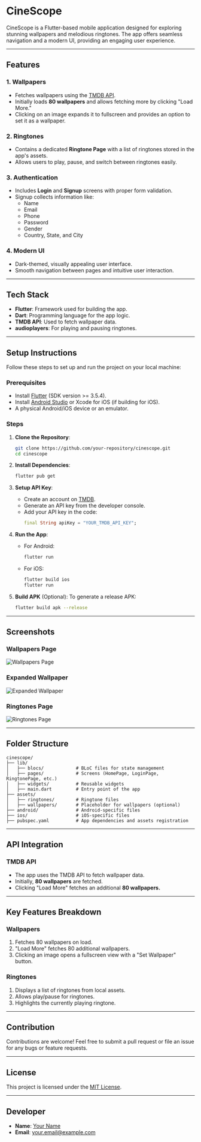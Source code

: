 # CineScope

CineScope is a Flutter-based mobile application designed for exploring stunning wallpapers and melodious ringtones. The app offers seamless navigation and a modern UI, providing an engaging user experience.

---

## Features

### 1. **Wallpapers**
- Fetches wallpapers using the [TMDB API](https://www.themoviedb.org/).
- Initially loads **80 wallpapers** and allows fetching more by clicking "Load More."
- Clicking on an image expands it to fullscreen and provides an option to set it as a wallpaper.

### 2. **Ringtones**
- Contains a dedicated **Ringtone Page** with a list of ringtones stored in the app's assets.
- Allows users to play, pause, and switch between ringtones easily.

### 3. **Authentication**
- Includes **Login** and **Signup** screens with proper form validation.
- Signup collects information like:
  - Name
  - Email
  - Phone
  - Password
  - Gender
  - Country, State, and City

### 4. **Modern UI**
- Dark-themed, visually appealing user interface.
- Smooth navigation between pages and intuitive user interaction.

---

## Tech Stack

- **Flutter**: Framework used for building the app.
- **Dart**: Programming language for the app logic.
- **TMDB API**: Used to fetch wallpaper data.
- **audioplayers**: For playing and pausing ringtones.

---

## Setup Instructions

Follow these steps to set up and run the project on your local machine:

### Prerequisites
- Install [Flutter](https://docs.flutter.dev/get-started/install) (SDK version >= 3.5.4).
- Install [Android Studio](https://developer.android.com/studio) or Xcode for iOS (if building for iOS).
- A physical Android/iOS device or an emulator.

### Steps
1. **Clone the Repository**:
   ```bash
   git clone https://github.com/your-repository/cinescope.git
   cd cinescope
   ```

2. **Install Dependencies**:
   ```bash
   flutter pub get
   ```

3. **Setup API Key**:
   - Create an account on [TMDB](https://www.themoviedb.org/).
   - Generate an API key from the developer console.
   - Add your API key in the code:
     ```dart
     final String apiKey = "YOUR_TMDB_API_KEY";
     ```

4. **Run the App**:
   - For Android:
     ```bash
     flutter run
     ```
   - For iOS:
     ```bash
     flutter build ios
     flutter run
     ```

5. **Build APK** (Optional):
   To generate a release APK:
   ```bash
   flutter build apk --release
   ```

---

## Screenshots

### **Wallpapers Page**
![Wallpapers Page](https://via.placeholder.com/300x600)

### **Expanded Wallpaper**
![Expanded Wallpaper](https://via.placeholder.com/300x600)

### **Ringtones Page**
![Ringtones Page](https://via.placeholder.com/300x600)

---

## Folder Structure

```plaintext
cinescope/
├── lib/
│   ├── blocs/            # BLoC files for state management
│   ├── pages/            # Screens (HomePage, LoginPage, RingtonePage, etc.)
│   ├── widgets/          # Reusable widgets
│   ├── main.dart         # Entry point of the app
├── assets/
│   ├── ringtones/        # Ringtone files
│   ├── wallpapers/       # Placeholder for wallpapers (optional)
├── android/              # Android-specific files
├── ios/                  # iOS-specific files
├── pubspec.yaml          # App dependencies and assets registration
```

---

## API Integration

### **TMDB API**
- The app uses the TMDB API to fetch wallpaper data.
- Initially, **80 wallpapers** are fetched.
- Clicking "Load More" fetches an additional **80 wallpapers.**

---

## Key Features Breakdown

### **Wallpapers**
1. Fetches 80 wallpapers on load.
2. "Load More" fetches 80 additional wallpapers.
3. Clicking an image opens a fullscreen view with a "Set Wallpaper" button.

### **Ringtones**
1. Displays a list of ringtones from local assets.
2. Allows play/pause for ringtones.
3. Highlights the currently playing ringtone.

---

## Contribution

Contributions are welcome! Feel free to submit a pull request or file an issue for any bugs or feature requests.

---

## License

This project is licensed under the [MIT License](LICENSE).

---

## Developer

- **Name**: [Your Name](https://github.com/your-profile)
- **Email**: your.email@example.com
```

